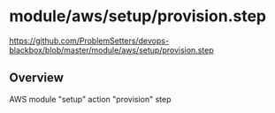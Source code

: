 # module/aws/setup/provision.step

https://github.com/ProblemSetters/devops-blackbox/blob/master/module/aws/setup/provision.step

## Overview

AWS module "setup" action "provision" step


